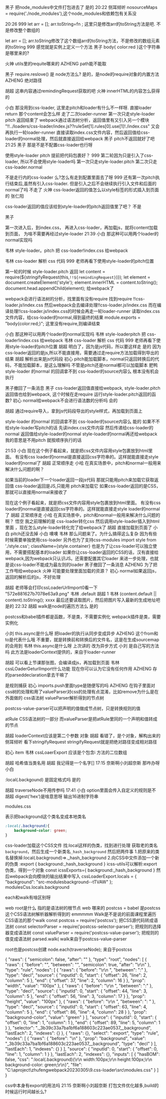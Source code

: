 黑子
把node_modules中文件打包进去了
是的
20:22
侧耳倾听
nosourceMaps = require('./node_modules'),这个node_modules和依赖包有关系没


20:26
999
let arr = []; 
arr.toString=fn ; 这里只是修改arr的toString方法是吧. 不是修改整个数组的

let arr = [];
arr.toString修改了这个数组arr的toString方法，不是修改的数组元素的toString
999
感觉就是实例上定义一个方法
黑子
body{ color:red }这个字符串是哪里来的?


火神
utils里的requite哪来的
AZHENG
path能不能取

黑子
require.reslove() 是 node方法么?
是的，是node的require对象的内置方法
AZHENG
绝对路径

胡超
这串内容通过remindingRequest获取的吧
火神
innerHTML的内容怎么获得的



小白
那没用到css-loader, 这里走pitch和loader有什么不一样呀. 直接loader return 那个content会怎么样
走了二次loader-runner
第一次只走style-loader pitch 返回结束了
webpack通过语法树分析，返回值里有又引入另一个模块
"!!../loaders/css-loader/index.js??ruleSet[1].rules[0].use[1]!./index.css"
又会再执行一轮loader-runner
直接读取index.css文件内容，然后返回值给css-loader的normal处理，然后就直接返回给webpack
黑子
pitch不返回就好了吧
21:25
黑子
那是不是不配置css-loader也行呀



使用style-loader pitch 提前把代码包裹好？
999
第二轮因为只是引入了css-loader, 所以不会使用style-loader吗
第一次只走style-loader.pitch
第二次只走css-loader.normal

不是走行内的css-loader 么?怎么有走到配置里面去了呀
999
还有第一次pitch执行结束后,虽然有引入css-loader. 但是引入之后不会继续执行引入文件和后面的normal了吗
不走了
火神
css-loader返回的值怎么以style标签的形式插入到页面的
张仁阳

css-loader返回的值应该给到style-loader的pitch返回值里了吧？
不是

黑子

第一次进入后，到index.css，
再进入css-loader，再加载js，就将content加载到页面，
为啥不需要再经过style-loader
21:39
小白
那这种可以用两个loader的normal实现吗


韦林
style-loader。pitch 把 css-loader!index.css 给webpack

韦林
css-loader 解析 css 代码
999
老师再看下使用style-loader的pitch位置


第一轮的时候 style-loader.pitch
返回
 let content = require(${stringifyRequest(this,`!!${remindingRequest}`)});
      let element = document.createElement('style');
      element.innerHTML = content.toString();
      document.head.appendChild(element);
给webpack了

webpack会进行语法树的分析，找里面有没有require
找到require  !!css-loader.js!index.css
然后webpack会去编译处理!!css-loader.js!index.css
而在编译处理!!css-loader.js!index.css的时候会再走一轮loader-runner
读取index.css文件内容，给css-loader的normal,得到最终的结果 
module.exports =  "body{color:red;}";
这里没有require,则编译结束




小白
那这种可以用两个loader的normal实现吗
韦林
style-loaderpitch 把 css-loader!index.css 给webpack
韦林
css-loader 解析 css 代码
999
老师再看下使用style-loader的pitch位置
胡超
明白了，因为是js代码，所以要这样走
是的
因为css-loader返回的是js,所以不能直接用，需要通过走require方法加载得到导出的结果 
胡超
解析出来是js代码段
初心
pitch能加载脚本，normal只返回转换后的代码，不能加载脚本，是这么理解吗
不管是pitch还是normal都可以加载脚本
肥鸭
style-loader 的normal 的回调拿不到 css-loader的source内容么
根本没有机会执行 

黑子撤回了一条消息
黑子
css-loader返回值直接给webpack,
style-loader.pitch返回值也给到webpack,
这个时候在走require 运行style-loader.pitch返回的函数?
初心
normal给webpack不会进行语法数的分析吗
会的

胡超
通过require导入，拿到js代码段导出的style样式，再加载到页面上

style-loader 的normal 的回调拿不到 css-loader的source内容么
能的
如果不不给style-loader写pitch的话
先读index.css文件内容
然后传递给css-loader的normal
返回值给style-loader的normal
style-loader的normal再还给webpack
我的意思是不用pitch 就按顺序执行的话


21:53
小白
现在这个例子看起来，就是把css文件内容用style包裹放到html里面。 
有没有css loader的normal是直接返回css字符串的。这样就能直接走style loader的normal了
胡超
正常顺序走
小哈
在真实场景中，pitch和normal一般用来解决什么问题的啊？

如果当前的loader下一个loader返回一段js代码
那就只能用pitch来加载它获取返回值 
css-loader返回是JS,只能用 pitch来加载它
如果css-loader返回的是CSS，那就可以直接用normal来接收了





现在这个例子看起来，就是把css文件内容用style包裹放到html里面。 有没有css loader的normal是直接返回css字符串的。这样就能直接走style loader的normal了
胡超
正常顺序走
小哈
在真实场景中，pitch和normal一般用来解决什么问题的啊？
悟空
我之前理解的是 css-loader转化css 然后调用style-loader插入到html里面 ，现在怎么style-loader转化完了给webpack了
胡超
直接加载到页面了
小白
pitch还没去掉
小白
噢噢
韦林
那么问题来了。为什么搞得这么复杂
因为有些时候需要单独使用css-loader
另外也为了支持css-modules
import style from './style.css';
className={style.container}
也是为了让css-loader可以独立使用，不需要搭配基本的loader
如果你让css-loader返回的CSS的话，汉有直接给webpack,因为webpack只认识JS。还需要配置其它loader
来进一步处理，也就是说css-loader不能成为最左则的loader
黑子撤回了一条消息
AZHENG
为了把工作甩给webpack
火神
可能要处理里面加载的资源？
初心
normal如果返回js，返回的解析后的js，不好处理



胡超
老师等会打印cssLoaderUrlImport0看一下
"572e881627b7078e63a9.png"
韦林
.default
胡超
1
韦林
(content.default || content).toString();
xxxx
最后还要读取图片，然后把图片写入最新的生成地址吧
是的
22:32
胡超
walk是node的遍历方法么
是的


postcss和babel插件都是函数，不是类，不需要实例化
webpack插件是类，需要实例化

小刘
this.async是什么呀
把loader的执行从同步变成异步
AZHENG
这个from和to是代表什么哦
不重要，就是转换前和转换后的文件名，这是在生成sourcemap的会用到
韦林
this.async是什么呀 上次讲的 改为异步方式
小刘
是自己写的方法吗
此方法是loaderContext提供的，来自于loader-runner


胡超
可以看上节课那张图，会编译成js，再加载到页面
韦林
cssLOaderGeturlImport什么功能
现在你可以认为它没有任何作用
AZHENG
存的parseddeclaration拿去干嘛了



是规则捕获
初心
imports.push里面type是随便写的吗
AZHENG
在钩子里面对css树的处理和用了valueParser对css的处理有点混淆，比如remove为什么是在外面做的
css语法树
valueParser解析得到的节点树

postcss-value-parser可以把声明的值做成节点树，只是转换规则的值

atRule CSS语法树的一部分
而valueParser是把atRule里同的一个声明和值转成的节点

胡超
loaderContext应该是第二个参数
对象
胡超
看错了，是个对象，解构出来的
侧耳倾听
看下stringifyRequest
stringifyRequest就是把绝对路径变成相对路径



初心
item
韦林
cssLoaerExport 应该是个包含i 方法的二位数组



胡超
哈希值当类名用
胡超
我记得是一个名字[]
17:15
奈斯啊小刘超奈斯
那咋办呀
小白
 

 :local(.backgound) 是固定格式吗
 是的

胡超
traverseNode不用传参吗
17:41
小白
option里面会传入自定义的规则是不
胡超
digest('hex‘)是啥意思呀
输出16进制字符串

modules.css

表示把background这个类名变成本地类名
```css
:local(.background){
    background-color: green;
}
```
css-loader加载这个CSS文件
找:local这样的伪类，找到进行处理
获取老的类名`background`，然后生成一个新类名`_hash_background`
然后把两件事
1.把原来的类名替换掉:local(.background)=>._hash_background
2.向CSS中文件添加一个新的伪类
:export {
      background:_hash_background
}
icss-utils可以解析:export伪类，得到一个对象
const icssExports={
       background:_hash_background
}
然后webpack会向模块的输出结果中写入
 cssLoaderExport.locals = {
        "background": "src-modulesbackground--tTVAW"
      };
modulesCss.locals.background

each和walk有啥区别呀

web
root是什么 指的是语法树的根节点
web
哪来的
postcss = babel
是postcss这个CSS语法树解析器解析得到的
emmmmm
Walk是不是说的前面课程里遍历CSS语法的那个walk
const postcss = require('postcss');
把CSS源代码转成语法树
const selectorParser = require('postcss-selector-parser');
把规则的选择器变成语法树
const valueParser = require('postcss-value-parser');
把规则的值变成语法树
parsed.walk(
walk来自于postcss-value-parser

root也是postcss创建
 node.each(traverseNode);
 来自于postcss




 {
  "raws": {
    "semicolon": false,
    "after": ""
  },
  "type": "root",
  "nodes": [
    {
      "raws": {
        "before": "",
        "between": "",
        "semicolon": true,
        "after": "\r\n"
      },
      "type": "rule",
      "nodes": [
        {
          "raws": {
            "before": "\r\n    ",
            "between": ":"
          },
          "type": "decl",
          "source": {
            "inputId": 0,
            "start": {
              "offset": 26,
              "line": 2,
              "column": 5
            },
            "end": {
              "offset": 37,
              "line": 2,
              "column": 16
            }
          },
          "prop": "width",
          "value": "100px"
        },
        {
          "raws": {
            "before": "\r\n    ",
            "between": ":"
          },
          "type": "decl",
          "source": {
            "inputId": 0,
            "start": {
              "offset": 44,
              "line": 3,
              "column": 5
            },
            "end": {
              "offset": 56,
              "line": 3,
              "column": 17
            }
          },
          "prop": "height",
          "value": "100px"
        },
        {
          "raws": {
            "before": "\r\n    ",
            "between": ": "
          },
          "type": "decl",
          "source": {
            "inputId": 0,
            "start": {
              "offset": 63,
              "line": 4,
              "column": 5
            },
            "end": {
              "offset": 86,
              "line": 4,
              "column": 28
            }
          },
          "prop": "background-color",
          "value": "green"
        }
      ],
      "source": {
        "inputId": 0,
        "start": {
          "offset": 0,
          "line": 1,
          "column": 1
        },
        "end": {
          "offset": 89,
          "line": 5,
          "column": 1
        }
      },
      "selector": "._3b39c33a7ba1bf6a188603c223ae0537__background",
      "lastEach": 2,
      "indexes": {}
    },
    {
      "raws": {},
      "select": ":export",
      "type": "rule",
      "nodes": [
        {
          "raws": {
            "before": "\n"
          },
          "prop": "background",
          "value": "_3b39c33a7ba1bf6a188603c223ae0537__background",
          "type": "decl"
        }
      ],
      "lastEach": 1,
      "indexes": {}
    }
  ],
  "source": {
    "inputId": 0,
    "start": {
      "offset": 0,
      "line": 1,
      "column": 1
    }
  },
  "lastEach": 2,
  "indexes": {},
  "inputs": [
    {
      "hasBOM": false,
      "css": ":local(.background){\r\n    width:100px;\r\n    height:100px;\r\n    background-color: green;\r\n}",
      "file": "C:\\aproject\\zhufengwebpack20230305\\9.css-loader\\src\\modules.css"
    }
  ]
}

css中本身有export的用法吗
21:15
奈斯啊小刘超奈斯
打包文件优化越多,build的时候运行时间越长么?

